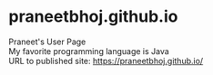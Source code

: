 # praneetbhoj.github.io
Praneet's User Page<br>
My favorite programming language is Java<br>
URL to published site: https://praneetbhoj.github.io/